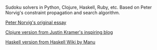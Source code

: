Sudoku solvers in Python, Clojure, Haskell, Ruby, etc. Based on Peter Norvig's constraint propagation and search algorithm.

[Peter Norvig's original essay](http://norvig.com/sudoku.html)

[Clojure version from Justin Kramer's inspiring blog](http://jkkramer.wordpress.com/2011/03/29/clojure-python-side-by-side/)

[Haskell version from Haskell Wiki by Manu](http://www.haskell.org/haskellwiki/Sudoku#Constraint_Propagation_.28a_la_Norvig.29)
